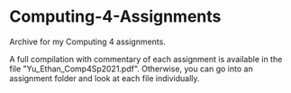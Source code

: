 # Computing-4-Assignments
Archive for my Computing 4 assignments.

A full compilation with commentary of each assignment is available in the file "Yu_Ethan_Comp4Sp2021.pdf".
Otherwise, you can go into an assignment folder and look at each file individually.
